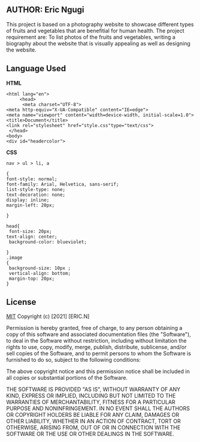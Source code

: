 ## AUTHOR: **Eric Ngugi**


This project is based on a photography website to showcase different types of fruits and vegetables that are benefitial for human health. The project requirement are: To list photos of the fruits and vegetables, writing a biography about the website that is visually appealing as well as designing the website.

 
## **Language Used**
**HTML**      
<!DOCTYPE html>
    <html lang="en">
         <head>
          <meta charset="UTF-8">
    <meta http-equiv="X-UA-Compatible" content="IE=edge">
    <meta name="viewport" content="width=device-width, initial-scale=1.0">
    <title>Document</title>
    <link rel="stylesheet" href="style.css"type="text/css">
     </head>
    <body>
    <div id="headercolor">


**CSS**

    nav > ul > li, a

    {
    font-style: normal;
    font-family: Arial, Helvetica, sans-serif;
    list-style-type: none;
    text-decoration: none;
    display: inline;
    margin-left: 20px;  

    }

    head{
     font-size: 20px;
    text-align: center;
     background-color: blueviolet;

    }
    .image
    {
     background-size: 10px ;
     vertical-align: bottom;
     margin-top: 20px;
    }





## License
[MIT](https://choosealicense.com/licenses/mit/)
Copyright (c) [2021] [ERIC.N]

Permission is hereby granted, free of charge, to any person obtaining a copy
of this software and associated documentation files (the "Software"), to deal
in the Software without restriction, including without limitation the rights
to use, copy, modify, merge, publish, distribute, sublicense, and/or sell
copies of the Software, and to permit persons to whom the Software is
furnished to do so, subject to the following conditions:

The above copyright notice and this permission notice shall be included in all
copies or substantial portions of the Software.

THE SOFTWARE IS PROVIDED "AS IS", WITHOUT WARRANTY OF ANY KIND, EXPRESS OR
IMPLIED, INCLUDING BUT NOT LIMITED TO THE WARRANTIES OF MERCHANTABILITY,
FITNESS FOR A PARTICULAR PURPOSE AND NONINFRINGEMENT. IN NO EVENT SHALL THE
AUTHORS OR COPYRIGHT HOLDERS BE LIABLE FOR ANY CLAIM, DAMAGES OR OTHER
LIABILITY, WHETHER IN AN ACTION OF CONTRACT, TORT OR OTHERWISE, ARISING FROM,
OUT OF OR IN CONNECTION WITH THE SOFTWARE OR THE USE OR OTHER DEALINGS IN THE
SOFTWARE.